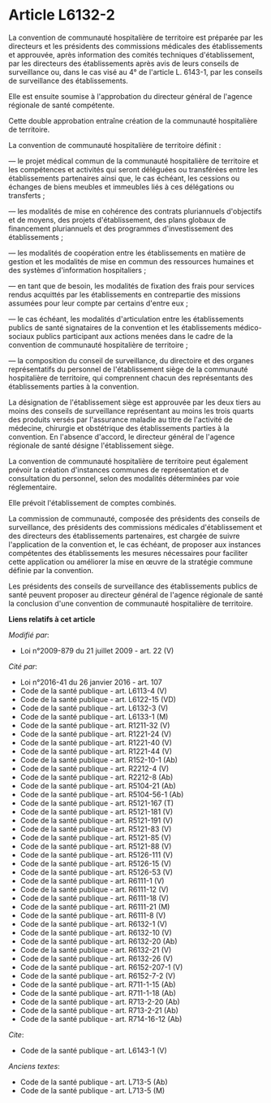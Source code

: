 # Article L6132-2

La convention de communauté hospitalière de territoire est préparée par les directeurs et les présidents des commissions
médicales des établissements et approuvée, après information des comités techniques d'établissement, par les directeurs des
établissements après avis de leurs conseils de surveillance ou, dans le cas visé au 4° de l'article L. 6143-1, par les
conseils de surveillance des établissements. 

Elle est ensuite soumise à l'approbation du directeur général de l'agence régionale de santé compétente. 

Cette double approbation entraîne création de la communauté hospitalière de territoire. 

La convention de communauté hospitalière de territoire définit : 

― le projet médical commun de la communauté hospitalière de territoire et les compétences et activités qui seront déléguées
ou transférées entre les établissements partenaires ainsi que, le cas échéant, les cessions ou échanges de biens meubles et
immeubles liés à ces délégations ou transferts ; 

― les modalités de mise en cohérence des contrats pluriannuels d'objectifs et de moyens, des projets d'établissement, des
plans globaux de financement pluriannuels et des programmes d'investissement des établissements ; 

― les modalités de coopération entre les établissements en matière de gestion et les modalités de mise en commun des
ressources humaines et des systèmes d'information hospitaliers ; 

― en tant que de besoin, les modalités de fixation des frais pour services rendus acquittés par les établissements en
contrepartie des missions assumées pour leur compte par certains d'entre eux ; 

― le cas échéant, les modalités d'articulation entre les établissements publics de santé signataires de la convention et les
établissements médico-sociaux publics participant aux actions menées dans le cadre de la convention de communauté
hospitalière de territoire ; 

― la composition du conseil de surveillance, du directoire et des organes représentatifs du personnel de l'établissement
siège de la communauté hospitalière de territoire, qui comprennent chacun des représentants des établissements parties à la
convention. 

La désignation de l'établissement siège est approuvée par les deux tiers au moins des conseils de surveillance représentant
au moins les trois quarts des produits versés par l'assurance maladie au titre de l'activité de médecine, chirurgie et
obstétrique des établissements parties à la convention. En l'absence d'accord, le directeur général de l'agence régionale de
santé désigne l'établissement siège. 

La convention de communauté hospitalière de territoire peut également prévoir la création d'instances communes de
représentation et de consultation du personnel, selon des modalités déterminées par voie réglementaire. 

Elle prévoit l'établissement de comptes combinés. 

La commission de communauté, composée des présidents des conseils de surveillance, des présidents des commissions médicales
d'établissement et des directeurs des établissements partenaires, est chargée de suivre l'application de la convention et, le
cas échéant, de proposer aux instances compétentes des établissements les mesures nécessaires pour faciliter cette
application ou améliorer la mise en œuvre de la stratégie commune définie par la convention. 

Les présidents des conseils de surveillance des établissements publics de santé peuvent proposer au directeur général de
l'agence régionale de santé la conclusion d'une convention de communauté hospitalière de territoire.

**Liens relatifs à cet article**

_Modifié par_:

  - Loi n°2009-879 du 21 juillet 2009 - art. 22 (V)

_Cité par_:

  - Loi n°2016-41 du 26 janvier 2016 - art. 107
  - Code de la santé publique - art. L6113-4 (V)
  - Code de la santé publique - art. L6122-15 (VD)
  - Code de la santé publique - art. L6132-3 (V)
  - Code de la santé publique - art. L6133-1 (M)
  - Code de la santé publique - art. R1211-32 (V)
  - Code de la santé publique - art. R1221-24 (V)
  - Code de la santé publique - art. R1221-40 (V)
  - Code de la santé publique - art. R1221-44 (V)
  - Code de la santé publique - art. R152-10-1 (Ab)
  - Code de la santé publique - art. R2212-4 (V)
  - Code de la santé publique - art. R2212-8 (Ab)
  - Code de la santé publique - art. R5104-21 (Ab)
  - Code de la santé publique - art. R5104-56-1 (Ab)
  - Code de la santé publique - art. R5121-167 (T)
  - Code de la santé publique - art. R5121-181 (V)
  - Code de la santé publique - art. R5121-191 (V)
  - Code de la santé publique - art. R5121-83 (V)
  - Code de la santé publique - art. R5121-85 (V)
  - Code de la santé publique - art. R5121-88 (V)
  - Code de la santé publique - art. R5126-111 (V)
  - Code de la santé publique - art. R5126-15 (V)
  - Code de la santé publique - art. R5126-53 (V)
  - Code de la santé publique - art. R6111-1 (V)
  - Code de la santé publique - art. R6111-12 (V)
  - Code de la santé publique - art. R6111-18 (V)
  - Code de la santé publique - art. R6111-21 (M)
  - Code de la santé publique - art. R6111-8 (V)
  - Code de la santé publique - art. R6132-1 (V)
  - Code de la santé publique - art. R6132-10 (V)
  - Code de la santé publique - art. R6132-20 (Ab)
  - Code de la santé publique - art. R6132-21 (V)
  - Code de la santé publique - art. R6132-26 (V)
  - Code de la santé publique - art. R6152-207-1 (V)
  - Code de la santé publique - art. R6152-7-2 (V)
  - Code de la santé publique - art. R711-1-15 (Ab)
  - Code de la santé publique - art. R711-1-18 (Ab)
  - Code de la santé publique - art. R713-2-20 (Ab)
  - Code de la santé publique - art. R713-2-21 (Ab)
  - Code de la santé publique - art. R714-16-12 (Ab)

_Cite_:

  - Code de la santé publique - art. L6143-1 (V)

_Anciens textes_:

  - Code de la santé publique - art. L713-5 (Ab)
  - Code de la santé publique - art. L713-5 (M)
